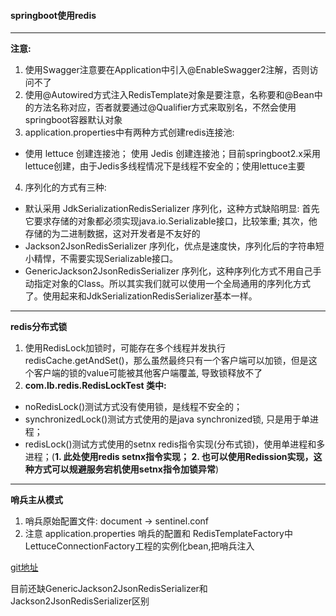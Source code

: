 #### springboot使用redis

* * *

**注意:**

1.  使用Swagger注意要在Application中引入@EnableSwagger2注解，否则访问不了
2.  使用@Autowired方式注入RedisTemplate对象是要注意，名称要和@Bean中的方法名称对应，否者就要通过@Qualifier方式来取别名，不然会使用springboot容器默认对象
3.  application.properties中有两种方式创建redis连接池:
* 使用 lettuce 创建连接池； 使用 Jedis 创建连接池；目前springboot2.x采用lettuce创建，由于Jedis多线程情况下是线程不安全的；使用lettuce主要
4.  序列化的方式有三种:
* 默认采用 JdkSerializationRedisSerializer 序列化，这种方式缺陷明显: 首先它要求存储的对象都必须实现java.io.Serializable接口，比较笨重; 其次，他存储的为二进制数据，这对开发者是不友好的
* Jackson2JsonRedisSerializer 序列化，优点是速度快，序列化后的字符串短小精悍，不需要实现Serializable接口。
* GenericJackson2JsonRedisSerializer 序列化，这种序列化方式不用自己手动指定对象的Class。所以其实我们就可以使用一个全局通用的序列化方式了。使用起来和JdkSerializationRedisSerializer基本一样。

* * *
**redis分布式锁**

1.  使用RedisLock加锁时，可能存在多个线程并发执行redisCache.getAndSet()，那么虽然最终只有一个客户端可以加锁，但是这个客户端的锁的value可能被其他客户端覆盖, 导致锁释放不了
2.   **com.lb.redis.RedisLockTest 类中:**
*  noRedisLock()测试方式没有使用锁，是线程不安全的；
*  synchronizedLock()测试方式使用的是java synchronized锁, 只是用于单进程；
*  redisLock()测试方式使用的setnx redis指令实现(分布式锁)，使用单进程和多进程；(**1. 此处使用redis setnx指令实现； 2. 也可以使用Redission实现，这种方式可以规避服务宕机使用setnx指令加锁异常**)


* * *
**哨兵主从模式**
1. 哨兵原始配置文件: document -> sentinel.conf
2. 注意 application.properties 哨兵的配置和 RedisTemplateFactory中LettuceConnectionFactory工程的实例化bean,把哨兵注入


[git地址](https://github.com/lb7517/redis-test.git)

目前还缺GenericJackson2JsonRedisSerializer和Jackson2JsonRedisSerializer区别



